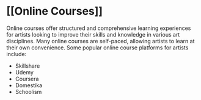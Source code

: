 # [[Online Courses]]

Online courses offer structured and comprehensive learning experiences for artists looking to improve their skills and knowledge in various art disciplines. Many online courses are self-paced, allowing artists to learn at their own convenience. Some popular online course platforms for artists include:

- Skillshare
- Udemy
- Coursera
- Domestika
- Schoolism